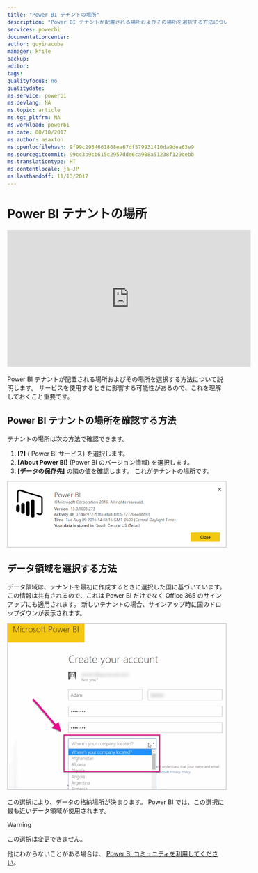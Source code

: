 ```yaml
---
title: "Power BI テナントの場所"
description: "Power BI テナントが配置される場所およびその場所を選択する方法について説明します。 サービスを使用するときに影響する可能性があるので、これを理解しておくこと重要です。"
services: powerbi
documentationcenter: 
author: guyinacube
manager: kfile
backup: 
editor: 
tags: 
qualityfocus: no
qualitydate: 
ms.service: powerbi
ms.devlang: NA
ms.topic: article
ms.tgt_pltfrm: NA
ms.workload: powerbi
ms.date: 08/10/2017
ms.author: asaxton
ms.openlocfilehash: 9f99c2934661808ea67df579931410da9dea63e9
ms.sourcegitcommit: 99cc3b9cb615c2957dde6ca908a51238f129cebb
ms.translationtype: HT
ms.contentlocale: ja-JP
ms.lasthandoff: 11/13/2017
---
```

# <a name="where-is-my-power-bi-tenant-located"></a>Power BI テナントの場所
<iframe width="560" height="315" src="https://www.youtube.com/embed/0fOxaHJPvdM?showinfo=0" frameborder="0" allowfullscreen></iframe>

Power BI テナントが配置される場所およびその場所を選択する方法について説明します。 サービスを使用するときに影響する可能性があるので、これを理解しておくこと重要です。

## <a name="how-to-determine-where-your-power-bi-tenant-is-located"></a>Power BI テナントの場所を確認する方法
テナントの場所は次の方法で確認できます。

1. **[?]** ( Power BI サービス) を選択します。
2. **[About Power BI]** (Power BI のバージョン情報) を選択します。
3. **[データの保存先]** の隣の値を確認します。 これがテナントの場所です。

![](media/service-admin-where-is-my-tenant-located/power-bi-data-region.png)

## <a name="how-the-data-region-is-selected"></a>データ領域を選択する方法
データ領域は、テナントを最初に作成するときに選択した国に基づいています。 この情報は共有されるので、これは Power BI だけでなく Office 365 のサインアップにも適用されます。 新しいテナントの場合、サインアップ時に国のドロップダウンが表示されます。

![](media/service-admin-where-is-my-tenant-located/sign-up-country-selection.png)

この選択により、データの格納場所が決まります。 Power BI では、この選択に最も近いデータ領域が使用されます。

> [!WARNING]
> この選択は変更できません。
> 
> 

他にわからないことがある場合は、 [Power BI コミュニティを利用してください](http://community.powerbi.com/)。

